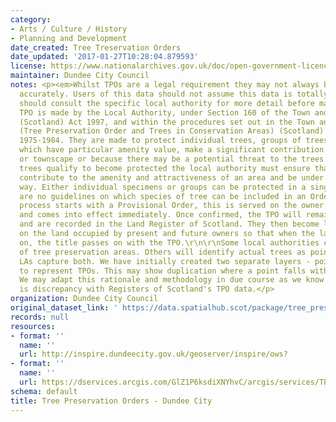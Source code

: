 ```yaml
---
category:
- Arts / Culture / History
- Planning and Development
date_created: Tree Treservation Orders
date_updated: '2017-01-27T10:28:04.879593'
license: https://www.nationalarchives.gov.uk/doc/open-government-licence/version/3/
maintainer: Dundee City Council
notes: <p><em>Whilst TPOs are a legal requirement they may not always be digitised
  accurately. Users of this data should not assume this data is totally accurate and
  should consult the specific local authority for more detail before making any decisions</em>\r\n\r\nA
  TPO is made by the Local Authority, under Section 160 of the Town and Country Planning
  (Scotland) Act 1997, and within the procedures set out in the Town and Country Planning
  (Tree Preservation Order and Trees in Conservation Areas) (Scotland) Regulations
  1975-1984. They are made to protect individual trees, groups of trees or woodlands
  which have particular amenity value, make a significant contribution to the landscape
  or townscape or because there may be a potential threat to the trees. Deciding which
  trees qualify to become protected the local authority must ensure that the trees
  contribute to the amenity and attractiveness of an area and be under threat in some
  way. Either individual specimens or groups can be protected in a single Order. There
  are no guidelines on which species of tree can be included in an Order.\r\n\r\nThe
  process starts with a Provisional Order, this is served on the owner of the land
  and comes into effect immediately. Once confirmed, the TPO will remain indefinitely
  and are recorded in the Land Register of Scotland. They then become legal burdens
  on the land occupied by present and future owners so that when the land is sold
  on, the title passes on with the TPO.\r\n\r\nSome local authorities capture polygons
  of tree preservation areas. Others will identify actual trees as point TPOs. Several
  LAs capture both. We have initially created two separate layers - point and polygon,
  to represent TPOs. This may show duplication where a point falls within a polygon.
  We may adapt this rationale and methodology in due course as we know that there
  is discrepancy with Registers of Scotland's TPO data.</p>
organization: Dundee City Council
original_dataset_link: ' https://data.spatialhub.scot/package/tree_preservation_orders-dc'
records: null
resources:
- format: ''
  name: ''
  url: http://inspire.dundeecity.gov.uk/geoserver/inspire/ows?
- format: ''
  name: ''
  url: https://dservices.arcgis.com/GlZ1P6ksdiXNYhvC/arcgis/services/TPO_open_data/WFSServer?service=wfs&request=getcapabilities
schema: default
title: Tree Preservation Orders - Dundee City
---
```

